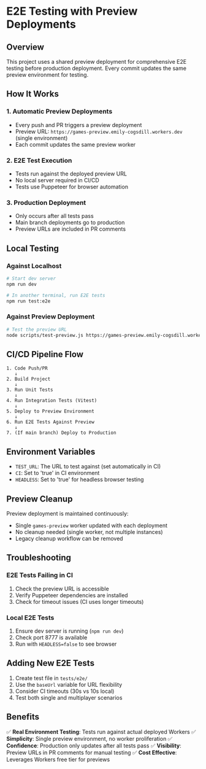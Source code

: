 # E2E Testing with Preview Deployments

## Overview
This project uses a shared preview deployment for comprehensive E2E testing before production deployment. Every commit updates the same preview environment for testing.

## How It Works

### 1. Automatic Preview Deployments
- Every push and PR triggers a preview deployment
- Preview URL: `https://games-preview.emily-cogsdill.workers.dev` (single environment)
- Each commit updates the same preview worker

### 2. E2E Test Execution
- Tests run against the deployed preview URL
- No local server required in CI/CD
- Tests use Puppeteer for browser automation

### 3. Production Deployment
- Only occurs after all tests pass
- Main branch deployments go to production
- Preview URLs are included in PR comments

## Local Testing

### Against Localhost
```bash
# Start dev server
npm run dev

# In another terminal, run E2E tests
npm run test:e2e
```

### Against Preview Deployment
```bash
# Test the preview URL
node scripts/test-preview.js https://games-preview.emily-cogsdill.workers.dev
```

## CI/CD Pipeline Flow

```
1. Code Push/PR
   ↓
2. Build Project
   ↓
3. Run Unit Tests
   ↓
4. Run Integration Tests (Vitest)
   ↓
5. Deploy to Preview Environment
   ↓
6. Run E2E Tests Against Preview
   ↓
7. (If main branch) Deploy to Production
```

## Environment Variables

- `TEST_URL`: The URL to test against (set automatically in CI)
- `CI`: Set to 'true' in CI environment
- `HEADLESS`: Set to 'true' for headless browser testing

## Preview Cleanup

Preview deployment is maintained continuously:
- Single `games-preview` worker updated with each deployment
- No cleanup needed (single worker, not multiple instances)
- Legacy cleanup workflow can be removed

## Troubleshooting

### E2E Tests Failing in CI
1. Check the preview URL is accessible
2. Verify Puppeteer dependencies are installed
3. Check for timeout issues (CI uses longer timeouts)

### Local E2E Tests
1. Ensure dev server is running (`npm run dev`)
2. Check port 8777 is available
3. Run with `HEADLESS=false` to see browser

## Adding New E2E Tests

1. Create test file in `tests/e2e/`
2. Use the `baseUrl` variable for URL flexibility
3. Consider CI timeouts (30s vs 10s local)
4. Test both single and multiplayer scenarios

## Benefits

✅ **Real Environment Testing**: Tests run against actual deployed Workers
✅ **Simplicity**: Single preview environment, no worker proliferation
✅ **Confidence**: Production only updates after all tests pass
✅ **Visibility**: Preview URLs in PR comments for manual testing
✅ **Cost Effective**: Leverages Workers free tier for previews